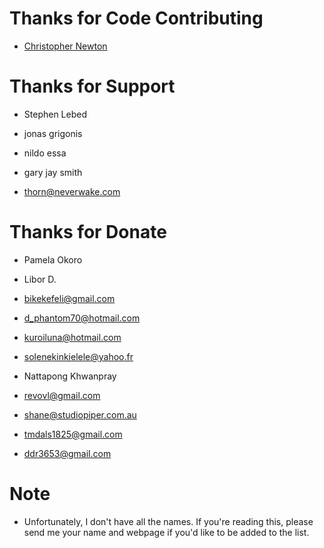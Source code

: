 # Thanks for Code Contributing
* [Christopher Newton](https://github.com/chrstphrknwtn)

# Thanks for Support
* Stephen Lebed

* jonas grigonis
* nildo essa
* gary jay smith

* thorn@neverwake.com

# Thanks for Donate
* Pamela Okoro
* Libor D.
* bikekefeli@gmail.com
* d_phantom70@hotmail.com
* kuroiluna@hotmail.com
* solenekinkielele@yahoo.fr

* Nattapong Khwanpray
* revovl@gmail.com
* shane@studiopiper.com.au
* tmdals1825@gmail.com
* ddr3653@gmail.com

# Note
* Unfortunately, I don't have all the names. If you're reading this, please send me your name and webpage if you'd like to be added to the list.
